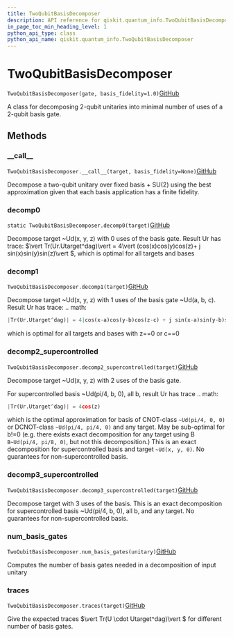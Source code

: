 ```yaml
---
title: TwoQubitBasisDecomposer
description: API reference for qiskit.quantum_info.TwoQubitBasisDecomposer
in_page_toc_min_heading_level: 1
python_api_type: class
python_api_name: qiskit.quantum_info.TwoQubitBasisDecomposer
---
```


# TwoQubitBasisDecomposer

<span id="qiskit.quantum_info.TwoQubitBasisDecomposer" />

`TwoQubitBasisDecomposer(gate, basis_fidelity=1.0)`[GitHub](https://github.com/qiskit/qiskit/tree/stable/0.14/qiskit/quantum_info/synthesis/two_qubit_decompose.py "view source code")

A class for decomposing 2-qubit unitaries into minimal number of uses of a 2-qubit basis gate.

## Methods

### \_\_call\_\_

<span id="qiskit.quantum_info.TwoQubitBasisDecomposer.__call__" />

`TwoQubitBasisDecomposer.__call__(target, basis_fidelity=None)`[GitHub](https://github.com/qiskit/qiskit/tree/stable/0.14/qiskit/quantum_info/synthesis/two_qubit_decompose.py "view source code")

Decompose a two-qubit unitary over fixed basis + SU(2) using the best approximation given that each basis application has a finite fidelity.

### decomp0

<span id="qiskit.quantum_info.TwoQubitBasisDecomposer.decomp0" />

`static TwoQubitBasisDecomposer.decomp0(target)`[GitHub](https://github.com/qiskit/qiskit/tree/stable/0.14/qiskit/quantum_info/synthesis/two_qubit_decompose.py "view source code")

Decompose target \~Ud(x, y, z) with 0 uses of the basis gate. Result Ur has trace: $\vert Tr(Ur.Utarget^dag)\vert  = 4\vert (cos(x)cos(y)cos(z)+ j sin(x)sin(y)sin(z)\vert $, which is optimal for all targets and bases

### decomp1

<span id="qiskit.quantum_info.TwoQubitBasisDecomposer.decomp1" />

`TwoQubitBasisDecomposer.decomp1(target)`[GitHub](https://github.com/qiskit/qiskit/tree/stable/0.14/qiskit/quantum_info/synthesis/two_qubit_decompose.py "view source code")

Decompose target \~Ud(x, y, z) with 1 uses of the basis gate \~Ud(a, b, c). Result Ur has trace: .. math:

```python
|Tr(Ur.Utarget^dag)| = 4|cos(x-a)cos(y-b)cos(z-c) + j sin(x-a)sin(y-b)sin(z-c)|
```

which is optimal for all targets and bases with z==0 or c==0

### decomp2\_supercontrolled

<span id="qiskit.quantum_info.TwoQubitBasisDecomposer.decomp2_supercontrolled" />

`TwoQubitBasisDecomposer.decomp2_supercontrolled(target)`[GitHub](https://github.com/qiskit/qiskit/tree/stable/0.14/qiskit/quantum_info/synthesis/two_qubit_decompose.py "view source code")

Decompose target \~Ud(x, y, z) with 2 uses of the basis gate.

For supercontrolled basis \~Ud(pi/4, b, 0), all b, result Ur has trace .. math:

```python
|Tr(Ur.Utarget^dag)| = 4cos(z)
```

which is the optimal approximation for basis of CNOT-class `~Ud(pi/4, 0, 0)` or DCNOT-class `~Ud(pi/4, pi/4, 0)` and any target. May be sub-optimal for b!=0 (e.g. there exists exact decomposition for any target using B `B~Ud(pi/4, pi/8, 0)`, but not this decomposition.) This is an exact decomposition for supercontrolled basis and target `~Ud(x, y, 0)`. No guarantees for non-supercontrolled basis.

### decomp3\_supercontrolled

<span id="qiskit.quantum_info.TwoQubitBasisDecomposer.decomp3_supercontrolled" />

`TwoQubitBasisDecomposer.decomp3_supercontrolled(target)`[GitHub](https://github.com/qiskit/qiskit/tree/stable/0.14/qiskit/quantum_info/synthesis/two_qubit_decompose.py "view source code")

Decompose target with 3 uses of the basis. This is an exact decomposition for supercontrolled basis \~Ud(pi/4, b, 0), all b, and any target. No guarantees for non-supercontrolled basis.

### num\_basis\_gates

<span id="qiskit.quantum_info.TwoQubitBasisDecomposer.num_basis_gates" />

`TwoQubitBasisDecomposer.num_basis_gates(unitary)`[GitHub](https://github.com/qiskit/qiskit/tree/stable/0.14/qiskit/quantum_info/synthesis/two_qubit_decompose.py "view source code")

Computes the number of basis gates needed in a decomposition of input unitary

### traces

<span id="qiskit.quantum_info.TwoQubitBasisDecomposer.traces" />

`TwoQubitBasisDecomposer.traces(target)`[GitHub](https://github.com/qiskit/qiskit/tree/stable/0.14/qiskit/quantum_info/synthesis/two_qubit_decompose.py "view source code")

Give the expected traces $\vert Tr(U \cdot Utarget^dag)\vert $ for different number of basis gates.

